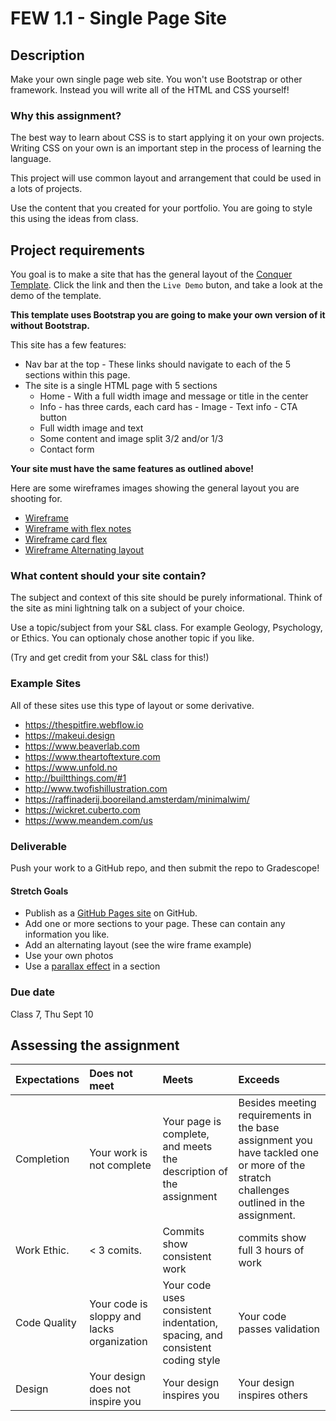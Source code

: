 # FEW 1.1 - Single Page Site

## Description 

Make your own single page web site. You won't use Bootstrap or other framework. Instead you will write all of the HTML and CSS yourself! 

### Why this assignment?

The best way to learn about CSS is to start applying it on your own projects. Writing CSS on your own is an important step in the process of learning the language. 

This project will use common layout and arrangement that could be used in a lots of projects. 

Use the content that you created for your portfolio. You are going to style this using the ideas from class. 

## Project requirements

You goal is to make a site that has the general layout of the [Conquer Template](https://www.free-css.com/free-css-templates/page196/conquer). Click the link and then the `Live Demo` buton, and take a look at the demo of the template. 

**This template uses Bootstrap you are going to make your own version of it without Bootstrap.**

This site has a few features: 

- Nav bar at the top - These links should navigate to each of the 5 sections within this page.
- The site is a single HTML page with 5 sections
  - Home - With a full width image and message or title in the center
  - Info - has three cards, each card has
        - Image
        - Text info
        - CTA button
  - Full width image and text
  - Some content and image split 3/2 and/or 1/3
  - Contact form

**Your site must have the same features as outlined above!**

Here are some wireframes images showing the general layout you are shooting for. 

- [Wireframe](images/Wireframe.png)
- [Wireframe with flex notes](images/Wireframe-with-flex-notes.png)
- [Wireframe card flex](images/Wireframe-with-card-notes.png)
- [Wireframe Alternating layout](images/Wireframe-with-alternating-layout.png)

### What content should your site contain? 

The subject and context of this site should be purely informational. Think of the site as mini lightning talk on a subject of your choice. 

Use a topic/subject from your S&L class. For example Geology, Psychology, or Ethics. You can optionaly chose another topic if you like.

(Try and get credit from your S&L class for this!)

### Example Sites 

All of these sites use this type of layout or some derivative. 

- https://thespitfire.webflow.io
- https://makeui.design
- https://www.beaverlab.com
- https://www.theartoftexture.com
- https://www.unfold.no
- http://builtthings.com/#1
- http://www.twofishillustration.com
- https://raffinaderij.booreiland.amsterdam/minimalwim/
- https://wickret.cuberto.com
- https://www.meandem.com/us

### Deliverable

Push your work to a GitHub repo, and then submit the repo to Gradescope!

#### Stretch Goals

- Publish as a [GitHub Pages site](https://docs.github.com/en/github/working-with-github-pages/creating-a-github-pages-site) on GitHub.
- Add one or more sections to your page. These can contain any information you like. 
- Add an alternating layout (see the wire frame example)
- Use your own photos
- Use a [parallax effect](https://www.w3schools.com/howto/howto_css_parallax.asp) in a section 

### Due date

Class 7, Thu Sept 10

## Assessing the assignment

| Expectations | Does not meet | Meets                       | Exceeds                           |
|:-------------|:--------------|:----------------------------|:----------------------------------|
| Completion | Your work is not complete | Your page is complete, and meets the description of the assignment | Besides meeting requirements in the base assignment you have tackled one or more of the stratch challenges outlined in the assignment. |
| Work Ethic.  | < 3 comits.   | Commits show consistent work | commits show full 3 hours of work |
| Code Quality | Your code is sloppy and lacks organization | Your code uses consistent indentation, spacing, and consistent coding style | Your code passes validation |
| Design | Your design does not inspire you | Your design inspires you | Your design inspires others | 


